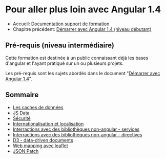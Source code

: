 # Pour aller plus loin avec Angular 1.4

* Accueil: [Documentation support de formation](../README.md)
* Chapitre précédent: [Démarrer avec Angular 1.4 (niveau débutant)](../01.angular-bases.documentation/01.00.angular-bases.documentation-fr.md)

## Pré-requis (niveau intermédiaire)

Cette formation est destinée à un public connaissant déjà les bases d'angular et l'ayant pratiqué sur un ou plusieurs projets.

Les pré-requis sont les sujets abordés dans le document "[Démarrer avec Angular 1.4](../01.angular-bases.documentation/01.00.angular-bases.documentation-fr.md)".

## Sommaire

* [Les caches de données](02.01.data.cache-fr.md)
* [JS Data](02.02.js-data-fr.md)
* [Sécurité](02.03.security-fr.md)
* [Internationalisation et localisation](02.04.i18n-l9n-fr.md)
* [Interractions avec des bibliothèques non-angular - services](02.05.non-ng-libs.service-fr.md)
* [Interractions avec des bibliothèques non-angular - directives](02.06.non-ng-libs.directive-fr.md)
* [D3 - data-driven documents](02.07.d3-fr.md)
* [Web mapping avec leaflet](02.08.leaflet-fr.md)
* [JSON Patch](02.09.json-patch-fr.md)